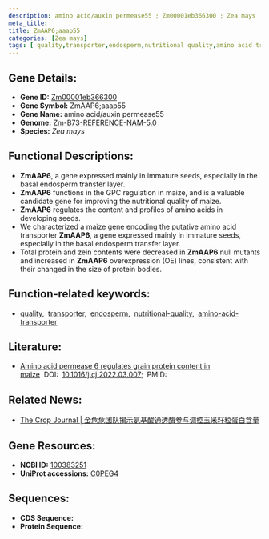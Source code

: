 ```yaml
---
description: amino acid/auxin permease55 ; Zm00001eb366300 ; Zea mays
meta_title:
title: ZmAAP6;aaap55
categories: [Zea mays]
tags: [ quality,transporter,endosperm,nutritional quality,amino acid transporter ]
---
```


## Gene Details:
- **Gene ID:**	[Zm00001eb366300](https://www.maizegdb.org/gene_center/gene/Zm00001eb366300)
- **Gene Symbol:** ZmAAP6;aaap55
- **Gene Name:** amino acid/auxin permease55
- **Genome:** [Zm-B73-REFERENCE-NAM-5.0](https://www.maizegdb.org/genome/assembly/Zm-B73-REFERENCE-NAM-5.0)
- **Species:** *Zea mays*

## Functional Descriptions:
   - **ZmAAP6**, a gene expressed mainly in immature seeds, especially in the basal endosperm transfer layer.
   - **ZmAAP6** functions in the GPC regulation in maize, and is a valuable candidate gene for improving the nutritional quality of maize.
   - **ZmAAP6** regulates the content and profiles of amino acids in developing seeds.
   - We characterized a maize gene encoding the putative amino acid transporter **ZmAAP6**, a gene expressed mainly in immature seeds, especially in the basal endosperm transfer layer.
   - Total protein and zein contents were decreased in **ZmAAP6** null mutants and increased in **ZmAAP6** overexpression (OE) lines, consistent with their changed in the size of protein bodies.

## Function-related keywords:
- [quality](/tags/quality/),&nbsp;&nbsp;[transporter](/tags/transporter/),&nbsp;&nbsp;[endosperm](/tags/endosperm/),&nbsp;&nbsp;[nutritional-quality](/tags/nutritional-quality/),&nbsp;&nbsp;[amino-acid-transporter](/tags/amino-acid-transporter/)

## Literature:
   - [Amino acid permease 6 regulates grain protein content in maize]( https://www.sciencedirect.com/science/article/pii/S2214514122000794)&nbsp;&nbsp;DOI:&nbsp;&nbsp;[10.1016/j.cj.2022.03.007](https://www.sciencedirect.com/science/article/pii/S2214514122000794);&nbsp;&nbsp;PMID:&nbsp;&nbsp;[](https://pubmed.ncbi.nlm.nih.gov//)

## Related News:
   - [The Crop Journal | 金危危团队揭示氨基酸通透酶参与调控玉米籽粒蛋白含量](https://mp.weixin.qq.com/s?__biz=Mzg3MDEwNDEyMg==&mid=2247528686&idx=3&sn=7b576ba1b3ef1ea660bb5cc92b0fdff6&chksm=ce90ddbbf9e754ad7952399ecbfd77c3a9e3d364ed8705879d592edda28a87edc1da17602b93&scene=27#wechat_redirect)

## Gene Resources:
- **NCBI ID:** [100383251](https://www.ncbi.nlm.nih.gov/gene/?term=100383251)
- **UniProt accessions:** [C0PEG4](https://www.uniprot.org/uniprotkb/C0PEG4/entry)



## Sequences:
- **CDS Sequence:**
- **Protein Sequence:**
